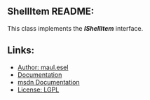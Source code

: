## ShellItem README:
This class implements the ***IShellItem*** interface.

## Links:
* [Author: maul.esel](https://github.com/maul-esel)
* [Documentation](http://maul-esel.github.com/COM-Classes/AHK_Lv1.1/ShellItem)
* [msdn Documentation](http://msdn.microsoft.com/en-us/library/windows/desktop/bb761144)
* [License: LGPL](http://www.gnu.org/licenses/lgpl-2.1.txt)